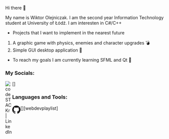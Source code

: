  Hi there 👋 
 
 My name is Wiktor Olejniczak. I am the second year Information Technology student at University of Łódź.
 I am interesten in C#/C++
 
 - Projects that I want to implement in the nearest future 
 1. A graphic game with physics, enemies and character upgrades :bomb:
 2. Simple GUI desktop application :ghost:
 
 - To reach my goals I am currently learning SFML and Qt :hammer:
### My Socials:
<anchor href = "https://www.facebook.com">[<img align="left" alt="codeSTACKr | LinkedIn" width="22px" src="https://cdn.jsdelivr.net/npm/simple-icons@v3/icons/linkedin.svg" />]</anchor>

### Languages and Tools:
[<img align="left" alt="GitHub" width="26px" src="https://raw.githubusercontent.com/github/explore/78df643247d429f6cc873026c0622819ad797942/topics/github/github.png" />][webdevplaylist]
